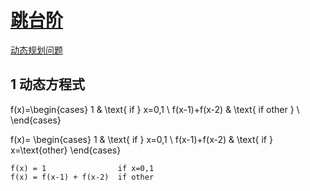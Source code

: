 # [跳台阶](https://www.nowcoder.com/practice/8c82a5b80378478f9484d87d1c5f12a4)
[动态规划问题]()

## 1 动态方程式

f(x)=\begin{cases}
1 & \text{ if } x=0,1 \\
f(x-1)+f(x-2) & \text{ if other } \\
\end{cases}

f(x)=
\begin{cases}
1 & \text{ if } x=0,1 \\
f(x-1)+f(x-2) & \text{ if } x=\text{other} 
\end{cases}

```formula
f(x) = 1                if x=0,1
f(x) = f(x-1) + f(x-2)  if other
```
